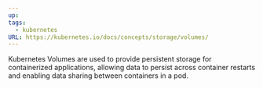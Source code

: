 ```yaml
---
up: 
tags:
  - kubernetes
URL: https://kubernetes.io/docs/concepts/storage/volumes/
---
```

Kubernetes Volumes are used to provide persistent storage for containerized applications, allowing data to persist across container restarts and enabling data sharing between containers in a pod.